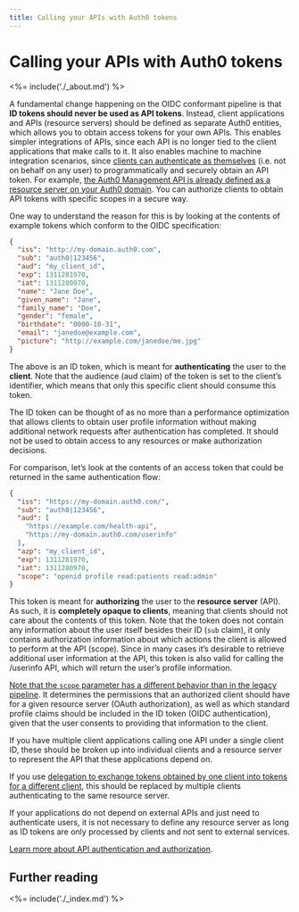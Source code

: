 ```yaml
---
title: Calling your APIs with Auth0 tokens
---
```


Calling your APIs with Auth0 tokens
===================================

<%= include('./_about.md') %>

A fundamental change happening on the OIDC conformant pipeline is that
**ID tokens should never be used as API tokens**. Instead, client
applications and APIs (resource servers) should be defined as separate
Auth0 entities, which allows you to obtain access tokens for your own APIs.
This enables simpler integrations of APIs, since each
API is no longer tied to the client applications that make calls to it.
It also enables machine to machine integration scenarios, since [clients
can authenticate as themselves](/api-auth/grant/client-credentials) (i.e. not on behalf on any user) to
programmatically and securely obtain an API token. For example, [the
Auth0 Management API is already defined as a resource server on your
Auth0 domain](${manage_url}/#/apis/management/settings). You
can authorize clients to obtain API tokens with specific scopes in a
secure way.

One way to understand the reason for this is by looking at the contents
of example tokens which conform to the OIDC specification:

```json
{
  "iss": "http://my-domain.auth0.com",
  "sub": "auth0|123456",
  "aud": "my_client_id",
  "exp": 1311281970,
  "iat": 1311280970,
  "name": "Jane Doe",
  "given_name": "Jane",
  "family_name": "Doe",
  "gender": "female",
  "birthdate": "0000-10-31",
  "email": "janedoe@example.com",
  "picture": "http://example.com/janedoe/me.jpg"
}
```

The above is an ID token, which is meant for **authenticating** the user
to the **client**. Note that the audience (aud claim) of the token is
set to the client’s identifier, which means that only this specific
client should consume this token.

The ID token can be thought of as no more than a performance
optimization that allows clients to obtain user profile information
without making additional network requests after authentication has
completed. It should not be used to obtain access to any resources or
make authorization decisions.

For comparison, let’s look at the contents of an access token that could
be returned in the same authentication flow:

```json
{
  "iss": "https://my-domain.auth0.com/",
  "sub": "auth0|123456",
  "aud": [
    "https://example.com/health-api",
    "https://my-domain.auth0.com/userinfo"
  ],
  "azp": "my_client_id",
  "exp": 1311281970,
  "iat": 1311280970,
  "scope": "openid profile read:patients read:admin"
}
```

This token is meant for **authorizing** the user to the **resource
server** (API). As such, it is **completely opaque to clients**, meaning
that clients should not care about the contents of this token. Note that
the token does not contain any information about the user itself besides
their ID (`sub` claim), it only contains authorization information about
which actions the client is allowed to perform at the API (scope). Since
in many cases it’s desirable to retrieve additional user information at
the API, this token is also valid for calling the /userinfo API, which
will return the user’s profile information.

[Note that the `scope` parameter has a different behavior than in the legacy pipeline](/api-auth/tutorials/migration/scope-custom-claims).
It determines the permissions that an authorized client should have for
a given resource server (OAuth authorization), as well as which standard
profile claims should be included in the ID token (OIDC authentication),
given that the user consents to providing that information to the
client.

If you have multiple client applications calling one API under a single
client ID, these should be broken up into individual clients and a
resource server to represent the API that these applications depend on.

If you use [delegation to exchange tokens obtained by one client into
tokens for a different client](/tokens/delegation), this should be
replaced by multiple clients authenticating to the same resource server.

If your applications do not depend on external APIs and just need to
authenticate users, it is not necessary to define any resource server as
long as ID tokens are only processed by clients and not sent to external
services.

[Learn more about API authentication and
authorization](/api-auth).

## Further reading

<%= include('./_index.md') %>
